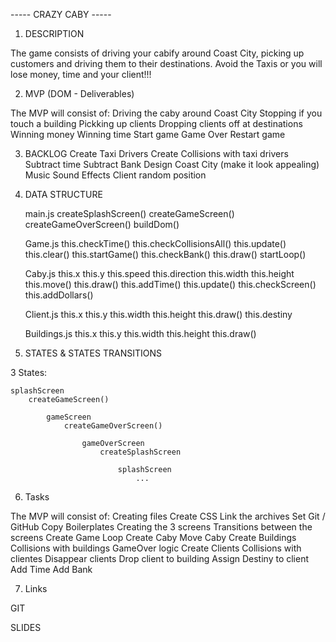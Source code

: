 ----- CRAZY CABY -----

1. DESCRIPTION

The game consists of driving your cabify around Coast City, picking up customers and driving them to their destinations. Avoid the Taxis or you will lose money, time and your client!!!

2. MVP (DOM - Deliverables)

The MVP will consist of:
    Driving the caby around Coast City
    Stopping if you touch a building
    Pickking up clients
    Dropping clients off at destinations
    Winning money
    Winning time
    Start game
    Game Over
    Restart game

3. BACKLOG
    Create Taxi Drivers
    Create Collisions with taxi drivers
        Subtract time
        Subtract Bank
    Design Coast City (make it look appealing)
    Music
    Sound Effects
    Client random position

4. DATA STRUCTURE

    main.js
        createSplashScreen()
        createGameScreen()
        createGameOverScreen()
        buildDom()
    
    Game.js
        this.checkTime()
        this.checkCollisionsAll()
        this.update()
        this.clear()
        this.startGame()
        this.checkBank()
        this.draw()
        startLoop()
    
    Caby.js
        this.x
        this.y
        this.speed
        this.direction
        this.width
        this.height
        this.move()
        this.draw()
        this.addTime()
        this.update()
        this.checkScreen()
        this.addDollars()
    
    Client.js
        this.x
        this.y
        this.width
        this.height
        this.draw()
        this.destiny

    Buildings.js
        this.x
        this.y
        this.width
        this.height
        this.draw()

5. STATES & STATES TRANSITIONS

3 States:

    splashScreen
        createGameScreen()
    
            gameScreen
                createGameOverScreen()
                    
                    gameOverScreen
                        createSplashScreen

                            splashScreen
                                ...

6. Tasks

The MVP will consist of:
    Creating files
    Create CSS
    Link the archives
    Set Git / GitHub
    Copy Boilerplates
    Creating the 3 screens
    Transitions between the screens
    Create Game Loop
    Create Caby
    Move Caby
    Create Buildings
    Collisions with buildings
    GameOver logic
    Create Clients
    Collisions with clientes
    Disappear clients
    Drop client to building
    Assign Destiny to client
    Add Time
    Add Bank

7. Links

GIT

SLIDES
